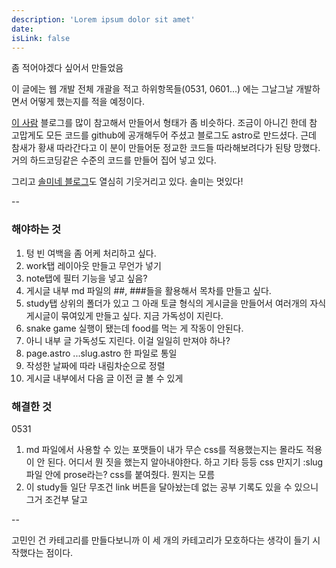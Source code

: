 ```yaml
---
description: 'Lorem ipsum dolor sit amet'
date:
isLink: false
---
```


좀 적어야겠다 싶어서 만들었음

이 글에는 웹 개발 전체 개괄을 적고 하위항목들(0531, 0601...) 에는 그날그날 개발하면서 어떻게 했는지를 적을 예정이다.

[이 사람](https://bepyan.me/) 블로그를 많이 참고해서 만들어서 형태가 좀 비슷하다.
조금이 아니긴 한데 참 고맙게도 모든 코드를 github에 공개해두어 주셨고 블로그도 astro로 만드셨다.
근데 참새가 황새 따라간다고 이 분이 만들어둔 정교한 코드들 따라해보려다가 된탕 망했다. 거의 하드코딩같은 수준의 코드를 만들어 집어 넣고 있다.

그리고 [솔미네 블로그](https://www.solmee.xyz/)도 열심히 기웃거리고 있다. 솔미는 멋있다!

--

### 해야하는 것

1. 텅 빈 여백을 좀 어케 처리하고 싶다.
2. work탭 레이아웃 만들고 무언가 넣기
3. note탭에 필터 기능을 넣고 싶음?
4. 게시글 내부 md 파일의 ##, ###들을 활용해서 목차를 만들고 싶다.
5. study탭 상위의 폴더가 있고 그 아래 토글 형식의 게시글을 만들어서 여러개의 자식 게시글이 묶여있게 만들고 싶다. 지금 가독성이 지린다.
6. snake game 실행이 됐는데 food를 먹는 게 작동이 안된다.
7. 아니 내부 글 가독성도 지린다. 이걸 일일히 만져야 하나?
8. page.astro ...slug.astro 한 파일로 통일
9. 작성한 날짜에 따라 내림차순으로 정렬
10. 게시글 내부에서 다음 글 이전 글 볼 수 있게

### 해결한 것

0531

1. md 파일에서 사용할 수 있는 포맷들이 내가 무슨 css를 적용했는지는 몰라도 적용이 안 된다. 어디서 뭔 짓을 했는지 알아내야한다. 하고 기타 등등 css 만지기
   :slug파일 안에 prose라는? css를 붙여줬다. 뭔지는 모름
2. 이 study들 일단 무조건 link 버튼을 달아놨는데 없는 공부 기록도 있을 수 있으니 그거 조건부 달고

--

고민인 건 카테고리를 만들다보니까 이 세 개의 카테고리가 모호하다는 생각이 들기 시작했다는 점이다.

